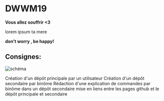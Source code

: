 # DWWM19

**Vous allez souffrir <3**


<p> lorem ipsum ta mere</p>

**don't worry , be happy!**

## Consignes: 


![schéma](https://cdn.discordapp.com/attachments/885100842372435968/897763024688001054/Untitled_Diagram.drawio1.png)

Création d'un dépôt principale par un utilisateur
Création d'un dépôt secondaire par binôme
Rédaction d'une explication de commandes par binôme dans un dépôt secondaire
mise en liens entre les pages github et le dépôt principale et secondaire

